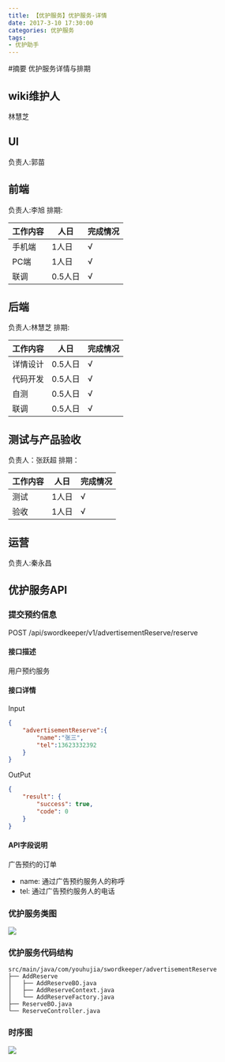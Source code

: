 ```yaml
---
title: 【优护服务】优护服务-详情
date: 2017-3-10 17:30:00
categories: 优护服务
tags:
- 优护助手
---
```

#摘要
 优护服务详情与排期

 <!--more-->
## wiki维护人
林慧芝
## UI
负责人:郭苗
## 前端
负责人:李旭
排期:

工作内容 | 人日 | 完成情况 
------- | ------- | ------- 
手机端| 1人日 | √
PC端| 1人日 | √ 
联调| 0.5人日 | √

## 后端
负责人:林慧芝
排期:

工作内容 | 人日 | 完成情况 
------- | ------- | ------- 
详情设计 | 0.5人日 |   √
代码开发| 0.5人日 | √   
自测| 0.5人日 | √
联调| 0.5人日 | √
## 测试与产品验收
负责人：张跃超
排期：

工作内容 | 人日 | 完成情况 
------- | ------- | ------- 
测试 | 1人日 | √
验收 | 1人日 | √

## 运营
负责人:秦永昌

## 优护服务API
### 提交预约信息
POST /api/swordkeeper/v1/advertisementReserve/reserve
#### 接口描述
用户预约服务
#### 接口详情
Input
```json
{
	"advertisementReserve":{
		"name":"张三",
		"tel":13623332392
	}
}
```
OutPut
```json
{
	"result": {
		"success": true,
		"code": 0
	}
}
```
#### API字段说明
广告预约的订单
- name: 通过广告预约服务人的称呼
- tel: 通过广告预约服务人的电话
### 优护服务类图
![](/media/serviceDetail类图.png)
### 优护服务代码结构
```
src/main/java/com/youhujia/swordkeeper/advertisementReserve
├── AddReserve
│   ├── AddReserveBO.java
│   ├── AddReserveContext.java
│   └── AddReserveFactory.java
├── ReserveBO.java
└── ReserveController.java

```
### 时序图
![](/media/serviceDetail时序图.png)





